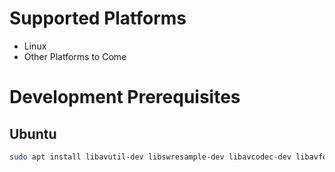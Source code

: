# Supported Platforms
- Linux
- Other Platforms to Come

# Development Prerequisites
## Ubuntu
```bash
sudo apt install libavutil-dev libswresample-dev libavcodec-dev libavformat-dev libswscale-dev libsdl2-dev
```
